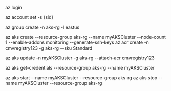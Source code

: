 az login

az account set -s {sid}

az group create -n aks-rg -l eastus

az aks create --resource-group aks-rg  --name myAKSCluster --node-count 1 --enable-addons monitoring --generate-ssh-keys
az acr create -n cmvregistry123 -g aks-rg  --sku Standard

az aks update -n myAKSCluster -g aks-rg --attach-acr cmvregistry123

az aks get-credentials --resource-group aks-rg --name myAKSCluster



az aks start --name myAKSCluster --resource-group aks-rg
az aks stop --name myAKSCluster --resource-group aks-rg